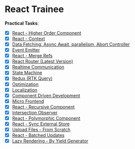 # React Trainee

**Practical Tasks**:

- [x] [React - Higher Order Component](src/components/higher-order-component)
- [x] [React - Context](src/components/context)
- [x] [Data Fetching: Async Await, parallelism, Abort Controller](src/components/data-fetching)
- [x] [Event Emitter](src/components/event-emitter)
- [x] [React - Merge Refs](src/components/merge-refs)
- [x] [React Router (Latest Version)](src/components/react-router)
- [x] [Realtime Communication](src/components/realtime-communication)
- [x] [State Machine](src/components/state-machine)
- [x] [Redux (RTK Query)](src/components/redux)
- [x] [Optimization](src/components/optimization)
- [x] [Localization](src/components/localization)
- [x] [Component Driven Development](src/components/component-driven-development)
- [x] [Micro Frontend](src/components/micro-frontend)
- [x] [React - Recursive Component](src/components/recursive-component)
- [x] [Intersection Observer](src/components/intersection-observer)
- [x] [React - Polymorphic Component](src/components/polymorphic-component)
- [x] [React - Sync External Store](src/components/sync-external-store)
- [x] [Upload Files - From Scratch](src/components/upload)
- [x] [React - Batched Updates](src/components/batched-updates)
- [x] [Lazy Rendering - By  Yield Generator](src/components/lazy-rendering)
